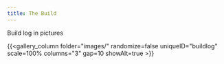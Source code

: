 ```yaml
---
title: The Build
---
```

Build log in pictures

{{<gallery_column folder="images/" randomize=false uniqueID="buildlog" scale=100% columns="3" gap=10 showAlt=true >}}
